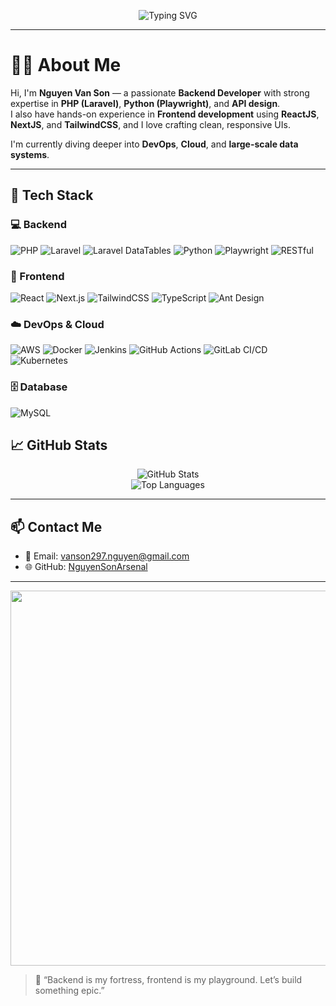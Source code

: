 <!-- Banner động -->
<p align="center">
  <img src="https://readme-typing-svg.demolab.com?font=Fira+Code&size=24&pause=1000&color=F75C7D&center=true&vCenter=true&width=435&lines=Hi+I'm+Son;Backend+%2B+Frontend+Developer;Laravel+%7C+React+%7C+Python+%7C+DevOps" alt="Typing SVG" />
</p>

---

# 👨‍💻 About Me

Hi, I'm **Nguyen Van Son** — a passionate **Backend Developer** with strong expertise in **PHP (Laravel)**, **Python (Playwright)**, and **API design**.  
I also have hands-on experience in **Frontend development** using **ReactJS**, **NextJS**, and **TailwindCSS**, and I love crafting clean, responsive UIs.

I'm currently diving deeper into **DevOps**, **Cloud**, and **large-scale data systems**.

---

## 🚀 Tech Stack

### 💻 Backend
![PHP](https://img.shields.io/badge/-PHP-777BB4?logo=php&logoColor=white&style=for-the-badge)
![Laravel](https://img.shields.io/badge/-Laravel-FF2D20?logo=laravel&logoColor=white&style=for-the-badge)
![Laravel DataTables](https://img.shields.io/badge/-Laravel%20DataTables-1E90FF?logo=laravel&logoColor=white&style=for-the-badge)
![Python](https://img.shields.io/badge/-Python-3776AB?logo=python&logoColor=white&style=for-the-badge)
![Playwright](https://img.shields.io/badge/-Playwright-2EAD33?logo=playwright&logoColor=white&style=for-the-badge)
![RESTful](https://img.shields.io/badge/-RESTful%20API-00BFFF?logo=api&logoColor=white&style=for-the-badge)

### 🎨 Frontend
![React](https://img.shields.io/badge/-React-61DAFB?logo=react&logoColor=white&style=for-the-badge)
![Next.js](https://img.shields.io/badge/-Next.js-000000?logo=next.js&logoColor=white&style=for-the-badge)
![TailwindCSS](https://img.shields.io/badge/-TailwindCSS-38B2AC?logo=tailwind-css&logoColor=white&style=for-the-badge)
![TypeScript](https://img.shields.io/badge/-TypeScript-3178C6?logo=typescript&logoColor=white&style=for-the-badge)
![Ant Design](https://img.shields.io/badge/-Ant%20Design-0170FE?logo=ant-design&logoColor=white&style=for-the-badge)

### ☁️ DevOps & Cloud
![AWS](https://img.shields.io/badge/-AWS-FF9900?logo=amazon-aws&logoColor=white&style=for-the-badge)
![Docker](https://img.shields.io/badge/-Docker-2496ED?logo=docker&logoColor=white&style=for-the-badge)
![Jenkins](https://img.shields.io/badge/-Jenkins-D24939?logo=jenkins&logoColor=white&style=for-the-badge)
![GitHub Actions](https://img.shields.io/badge/-GitHub%20Actions-2088FF?logo=github-actions&logoColor=white&style=for-the-badge)
![GitLab CI/CD](https://img.shields.io/badge/-GitLab%20CI%2FCD-FC6D26?logo=gitlab&logoColor=white&style=for-the-badge)
![Kubernetes](https://img.shields.io/badge/-Kubernetes-326CE5?logo=kubernetes&logoColor=white&style=for-the-badge)


### 🗄️ Database
![MySQL](https://img.shields.io/badge/-MySQL-4479A1?logo=mysql&logoColor=white&style=for-the-badge)


## 📈 GitHub Stats

<p align="center">
  <img src="https://github-readme-stats.vercel.app/api?username=NguyenSonArsenal&show_icons=true&theme=radical" alt="GitHub Stats" />
  <br/>
  <img src="https://github-readme-stats.vercel.app/api/top-langs/?username=NguyenSonArsenal&layout=compact&theme=radical" alt="Top Languages" />
</p>

---

## 📫 Contact Me

- 📧 Email: [vanson297.nguyen@gmail.com](mailto:vanson297.nguyen@gmail.com)
- 🌐 GitHub: [NguyenSonArsenal](https://github.com/NguyenSonArsenal)

---

<!-- Animation workspace -->
<p align="center">
  <img src="https://media.giphy.com/media/qgQUggAC3Pfv687qPC/giphy.gif" width="600" />
</p>

> 💬 “Backend is my fortress, frontend is my playground. Let’s build something epic.”

